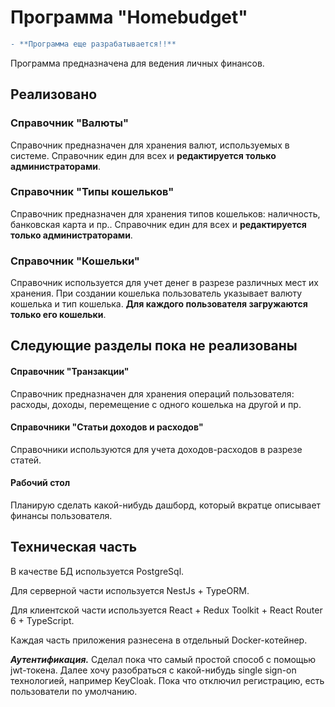 # Программа "Homebudget"

```diff
- **Программа еще разрабатывается!!**
```

Программа предназначена для ведения личных финансов.


## Реализовано

### Справочник "Валюты"
Справочник предназначен для хранения валют, используемых в системе.
Справочник един для всех и **редактируется только администраторами**.

### Справочник "Типы кошельков"
Справочник предназначен для хранения типов кошельков: наличность, банковская карта и пр..
Справочник един для всех и **редактируется только администраторами**.

### Справочник "Кошельки"
Справочник используется для учет денег в разрезе различных мест их хранения.
При создании кошелька пользователь указывает валюту кошелька и тип кошелька.
**Для каждого пользователя загружаются только его кошельки**.



## Следующие разделы пока не реализованы

#### Справочник "Транзакции"
Справочник предназначен для хранения операций пользователя: расходы, доходы, перемещение с одного кошелька на другой и пр.

#### Справочники "Статьи доходов и расходов"
Справочники используются для учета доходов-расходов в разрезе статей.

#### Рабочий стол
Планирую сделать какой-нибудь дашборд, который вкратце описывает финансы пользователя.



## Техническая часть

В качестве БД используется PostgreSql.

Для серверной части используется NestJs + TypeORM.

Для клиентской части используется React + Redux Toolkit + React Router 6 + TypeScript.

Каждая часть приложения разнесена в отдельный Docker-котейнер.

***Аутентификация.***
Сделал пока что самый простой способ с помощью jwt-токена.
Далее хочу разобраться с какой-нибудь single sign-on технологией, например KeyCloak.
Пока что отключил регистрацию, есть пользователи по умолчанию.
